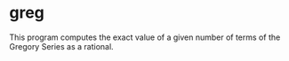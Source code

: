 # greg
This program computes the exact value of a given number of terms of the Gregory Series as a rational.
